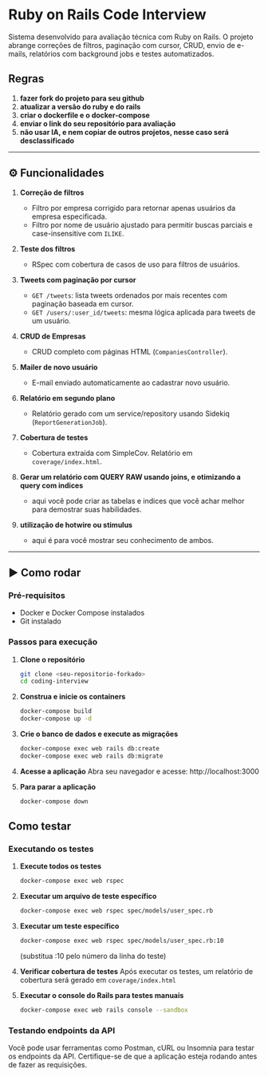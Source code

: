 # Ruby on Rails Code Interview

Sistema desenvolvido para avaliação técnica com Ruby on Rails. O projeto abrange correções de filtros, paginação com cursor, CRUD, envio de e-mails, relatórios com background jobs e testes automatizados.

## Regras
1. **fazer fork do projeto para seu github**
2. **atualizar a versão do ruby e do rails**
3. **criar o dockerfile e o docker-compose**
4. **enviar o link do seu repositório para avaliação**
5. **não usar IA, e nem copiar de outros projetos, nesse caso será desclassificado**

---

## ⚙️ Funcionalidades

1. **Correção de filtros**
   - Filtro por empresa corrigido para retornar apenas usuários da empresa especificada.
   - Filtro por nome de usuário ajustado para permitir buscas parciais e case-insensitive com `ILIKE`.

2. **Teste dos filtros**
   - RSpec com cobertura de casos de uso para filtros de usuários.

3. **Tweets com paginação por cursor**
   - `GET /tweets`: lista tweets ordenados por mais recentes com paginação baseada em cursor.
   - `GET /users/:user_id/tweets`: mesma lógica aplicada para tweets de um usuário.

4. **CRUD de Empresas**
   - CRUD completo com páginas HTML (`CompaniesController`).

5. **Mailer de novo usuário**
   - E-mail enviado automaticamente ao cadastrar novo usuário.

6. **Relatório em segundo plano**
   - Relatório gerado com um service/repository usando Sidekiq (`ReportGenerationJob`).

7. **Cobertura de testes**
   - Cobertura extraída com SimpleCov. Relatório em `coverage/index.html`.

8. **Gerar um relatório com QUERY RAW usando joins, e otimizando a query com indices**
   - aqui você pode criar as tabelas e indices que você achar melhor para demostrar suas habilidades.

9. **utilização de hotwire ou stimulus**
   - aqui é para você mostrar seu conhecimento de ambos.

---

## ▶️ Como rodar

### Pré-requisitos
- Docker e Docker Compose instalados
- Git instalado

### Passos para execução

1. **Clone o repositório**
   ```bash
   git clone <seu-repositorio-forkado>
   cd coding-interview
   ```

2. **Construa e inicie os containers**
   ```bash
   docker-compose build
   docker-compose up -d
   ```

3. **Crie o banco de dados e execute as migrações**
   ```bash
   docker-compose exec web rails db:create
   docker-compose exec web rails db:migrate
   ```

4. **Acesse a aplicação**
   Abra seu navegador e acesse: http://localhost:3000

5. **Para parar a aplicação**
   ```bash
   docker-compose down
   ```

## Como testar

### Executando os testes

1. **Execute todos os testes**
   ```bash
   docker-compose exec web rspec
   ```

2. **Executar um arquivo de teste específico**
   ```bash
   docker-compose exec web rspec spec/models/user_spec.rb
   ```

3. **Executar um teste específico**
   ```bash
   docker-compose exec web rspec spec/models/user_spec.rb:10
   ```
   (substitua :10 pelo número da linha do teste)

4. **Verificar cobertura de testes**
   Após executar os testes, um relatório de cobertura será gerado em `coverage/index.html`
   
5. **Executar o console do Rails para testes manuais**
   ```bash
   docker-compose exec web rails console --sandbox
   ```

### Testando endpoints da API
Você pode usar ferramentas como Postman, cURL ou Insomnia para testar os endpoints da API. Certifique-se de que a aplicação esteja rodando antes de fazer as requisições.
